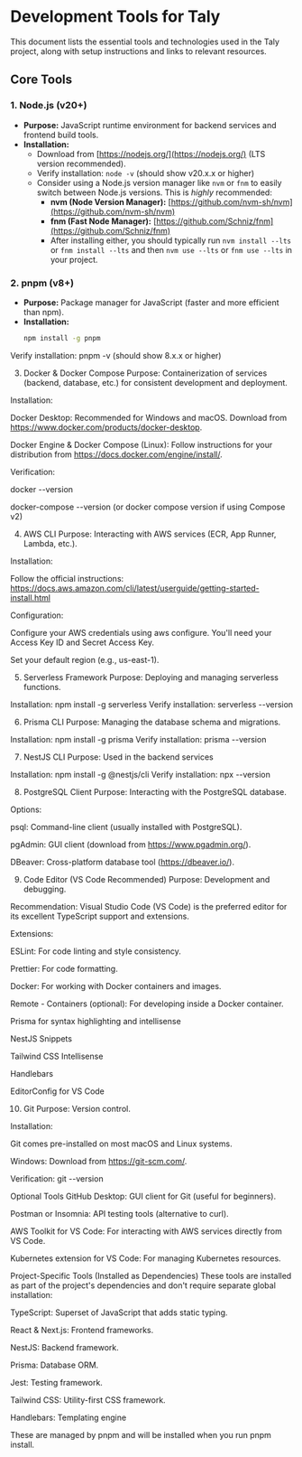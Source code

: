 # Development Tools for Taly

This document lists the essential tools and technologies used in the Taly project, along with setup instructions and links to relevant resources.

## Core Tools

### **1. Node.js (v20+)**

- **Purpose:** JavaScript runtime environment for backend services and frontend build tools.
- **Installation:**
    - Download from [https://nodejs.org/](https://nodejs.org/) (LTS version recommended).
    - Verify installation: `node -v` (should show v20.x.x or higher)
    - Consider using a Node.js version manager like `nvm` or `fnm` to easily switch between Node.js versions.  This is *highly* recommended:
        - **nvm (Node Version Manager):** [https://github.com/nvm-sh/nvm](https://github.com/nvm-sh/nvm)
        - **fnm (Fast Node Manager):** [https://github.com/Schniz/fnm](https://github.com/Schniz/fnm)
        - After installing either, you should typically run `nvm install --lts` or `fnm install --lts` and then `nvm use --lts` or `fnm use --lts` in your project.

### **2. pnpm (v8+)**

- **Purpose:**  Package manager for JavaScript (faster and more efficient than npm).
- **Installation:**
  ```bash
  npm install -g pnpm
Verify installation: pnpm -v (should show 8.x.x or higher)

3. Docker & Docker Compose
Purpose: Containerization of services (backend, database, etc.) for consistent development and deployment.

Installation:

Docker Desktop: Recommended for Windows and macOS. Download from https://www.docker.com/products/docker-desktop.

Docker Engine & Docker Compose (Linux): Follow instructions for your distribution from https://docs.docker.com/engine/install/.

Verification:

docker --version

docker-compose --version (or docker compose version if using Compose v2)

4. AWS CLI
Purpose: Interacting with AWS services (ECR, App Runner, Lambda, etc.).

Installation:

Follow the official instructions: https://docs.aws.amazon.com/cli/latest/userguide/getting-started-install.html

Configuration:

Configure your AWS credentials using aws configure. You'll need your Access Key ID and Secret Access Key.

Set your default region (e.g., us-east-1).

5. Serverless Framework
Purpose: Deploying and managing serverless functions.

Installation:
    npm install -g serverless
Verify installation: serverless --version

6. Prisma CLI
Purpose: Managing the database schema and migrations.

Installation:
    npm install -g prisma
Verify installation: prisma --version

7. NestJS CLI
Purpose: Used in the backend services

Installation:
    npm install -g @nestjs/cli
Verify installation: npx --version

8. PostgreSQL Client
Purpose: Interacting with the PostgreSQL database.

Options:

psql: Command-line client (usually installed with PostgreSQL).

pgAdmin: GUI client (download from https://www.pgadmin.org/).

DBeaver: Cross-platform database tool (https://dbeaver.io/).

9. Code Editor (VS Code Recommended)
Purpose: Development and debugging.

Recommendation: Visual Studio Code (VS Code) is the preferred editor for its excellent TypeScript support and extensions.

Extensions:

ESLint: For code linting and style consistency.

Prettier: For code formatting.

Docker: For working with Docker containers and images.

Remote - Containers (optional): For developing inside a Docker container.

Prisma for syntax highlighting and intellisense

NestJS Snippets

Tailwind CSS Intellisense

Handlebars

EditorConfig for VS Code

10. Git
Purpose: Version control.

Installation:

Git comes pre-installed on most macOS and Linux systems.

Windows: Download from https://git-scm.com/.

Verification: git --version

Optional Tools
GitHub Desktop: GUI client for Git (useful for beginners).

Postman or Insomnia: API testing tools (alternative to curl).

AWS Toolkit for VS Code: For interacting with AWS services directly from VS Code.

Kubernetes extension for VS Code: For managing Kubernetes resources.

Project-Specific Tools (Installed as Dependencies)
These tools are installed as part of the project's dependencies and don't require separate global installation:

TypeScript: Superset of JavaScript that adds static typing.

React & Next.js: Frontend frameworks.

NestJS: Backend framework.

Prisma: Database ORM.

Jest: Testing framework.

Tailwind CSS: Utility-first CSS framework.

Handlebars: Templating engine

These are managed by pnpm and will be installed when you run pnpm install.